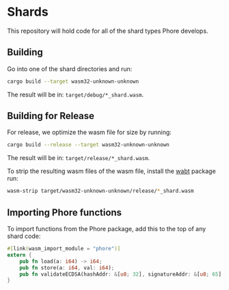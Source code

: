 # Shards

This repository will hold code for all of the shard types Phore develops.

## Building

Go into one of the shard directories and run:

```bash
cargo build --target wasm32-unknown-unknown
```

The result will be in: `target/debug/*_shard.wasm`.

## Building for Release

For release, we optimize the wasm file for size by running:

```bash
cargo build --release --target wasm32-unknown-unknown
```

The result will be in: `target/release/*_shard.wasm`.

To strip the resulting wasm files of the wasm file, install the [wabt](https://github.com/WebAssembly/wabt) package run:

```bash
wasm-strip target/wasm32-unknown-unknown/release/*_shard.wasm
```

## Importing Phore functions

To import functions from the Phore package, add this to the top of any shard code:

```rust
#[link(wasm_import_module = "phore")]
extern {
    pub fn load(a: i64) -> i64;
    pub fn store(a: i64, val: i64);
    pub fn validateECDSA(hashAddr: &[u8; 32], signatureAddr: &[u8; 65], out: &mut[u8; 33]) -> i64;
}
```
